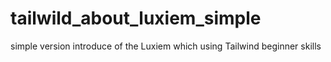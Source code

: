 # tailwild_about_luxiem_simple
simple version introduce of the Luxiem which using Tailwind beginner skills 
